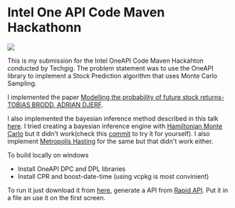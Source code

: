 # Intel One API Code Maven Hackathonn
<img src="usage.gif">

This is my submission for the Intel OneAPI Code Maven Hackahton conducted by Techgig. The problem statement was to use the OneAPI library to implement a Stock Prediction algorithm that uses Monte Carlo Sampling. 

I implemented the paper [Modelling the probability of future stock returns- TOBIAS BRODD, ADRIAN DJERF](https://www.diva-portal.org/smash/get/diva2:1214365/FULLTEXT01.pdf).

I also implemented the bayesian inference method described in this talk [here](https://www.youtube.com/watch?v=R2DpQRt17oc). I tried creating a bayesian inference engine with [Hamiltonian Monte Carlo](https://bjlkeng.io/posts/hamiltonian-monte-carlo/) but it didn't work(check this [commit](https://bjlkeng.io/posts/hamiltonian-monte-carlo/) to try it for yourself). I also implement [Metropolis Hasting](https://github.com/professorcode1/IntelHack/commit/f8ae14ac6d451212227b13aaed593518cdcbf05f) for the same but that didn't work either.

To build locally on windows
<ul>
<li>Install OneAPI DPC and DPL libraries</li>
<li>Install CPR and boost-date-time (using vcpkg is most convinient)</li>
</ul>

To run it just download it from [here](https://drive.google.com/drive/folders/1DppgDQA_yMxfs1gvl6O6Pi4eSjGHY4kV?usp=sharing), generate a API from [Rapid API](pidapi.com/alphavantage/api/alpha-vantage). Put it in a file an use it on the first screen.